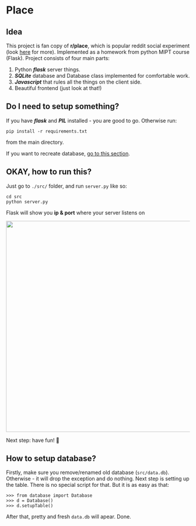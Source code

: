 # Place
## Idea
This project is fan copy of **r/place**, which is popular reddit social experiment (look [here](https://wikipedia.org/wiki/Place) for more). Implemented as a homework from python MIPT course (Flask). 
Project consists of four main parts:
1. Python ***flask*** server things.
2. ***SQLite*** database and Database class implemented for comfortable work.
3. ***Javascript*** that rules all the things on the client side.
4. Beautiful frontend (just look at that!)

## Do I need to setup something?
If you have ***flask*** and ***PIL*** installed - you are good to go. Otherwise run:
```
pip install -r requirements.txt
```
from the main directory.

If you want to recreate database, [go to this section](#how-to-setup-database).


## OKAY, how to run this?
Just go to ```./src/``` folder, and run ```server.py``` like so:
```
cd src
python server.py
```
Flask will show you **ip & port** where your server listens on


<img width="578" alt="" src="https://user-images.githubusercontent.com/36928556/164556745-cfbbe156-6595-4727-a35d-5765eddb8109.png">


Next step: have fun! 🥳

## How to setup database?
Firstly, make sure you remove/renamed old database (```src/data.db```). Otherwise - it will drop the exception and do nothing. Next step is setting up the table. There is no special script for that. But it is as easy as that:
```
>>> from database import Database
>>> d = Database()
>>> d.setupTable()
```
After that, pretty and fresh ```data.db``` will apear. Done.
